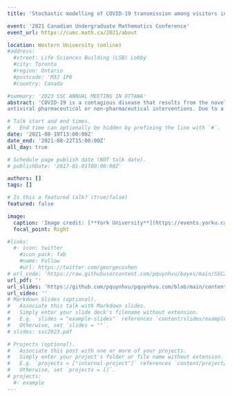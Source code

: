 ```yaml
---
title: 'Stochastic modelling of COVID-19 transmission among visitors in theme parks'

event: '2021 Canadian Undergraduate Mathematics Conference'
event_url: https://cumc.math.ca/2021/about

location: Western University (online)
#address:
  #street: Life Sciences Building (LSB) Lobby
  #city: Toronto
  #region: Ontario
  #postcode: 'M3J 1P0
  #country: Canada

#summary: '2023 SSC ANNUAL MEETING IN OTTAWA'
abstract: 'COVID-19 is a contagious disease that results from the novel strain of coronavirus. Since the first interhuman transmission case reported in Wuhan City, Hubei Province, China, it has caused widespread disruption to businesses worldwide, particularly tourism and hospitality industries. Mitigating the epidemic and reducing fatalities requires answers to critical questions on airborne and surface transmission as well as the efficacy of
antiviral pharmaceutical or non-pharmaceutical interventions. Due to a robust vaccination rollout, the province of Ontario has begun reopening including the opening of Canada’s Wonderland at limited capacity.'

# Talk start and end times.
#   End time can optionally be hidden by prefixing the line with `#`.
date: '2021-08-19T13:00:00Z'
date_end: '2021-08-22T15:00:00Z'
all_day: true

# Schedule page publish date (NOT talk date).
# publishDate: '2017-01-01T00:00:00Z'

authors: []
tags: []

# Is this a featured talk? (true/false)
featured: false

image:
  caption: 'Image credit: [**York University**](https://events.yorku.ca/wp-content/uploads/2023/07/SUMMER_RESEARCH_2023-scaled.jpg)'
  focal_point: Right

#links:
  #- icon: twitter
    #icon_pack: fab
    #name: Follow
    #url: https://twitter.com/georgecushen
# url_code: 'https://raw.githubusercontent.com/pquynhvu/bayes/main/SSC2023/code/R.Rmd'
url_pdf: ''
url_slides: 'https://github.com/pquynhvu/pquynhvu.com/blob/main/content/event/theme-park/covid-poster.pdf'
url_video: ''
# Markdown Slides (optional).
#   Associate this talk with Markdown slides.
#   Simply enter your slide deck's filename without extension.
#   E.g. `slides = "example-slides"` references `content/slides/example-slides.md`.
#   Otherwise, set `slides = ""`.
# slides: ssc2023.pdf

# Projects (optional).
#   Associate this post with one or more of your projects.
#   Simply enter your project's folder or file name without extension.
#   E.g. `projects = ["internal-project"]` references `content/project/deep-learning/index.md`.
#   Otherwise, set `projects = []`.
# projects:
  #- example
---
```

